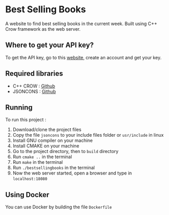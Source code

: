 # Best Selling Books
A website to find best selling books in the current week. Built using C++ Crow framework as the web server.

## Where to get your API key?
To get the API key, go to this [website](https://developer.nytimes.com/docs/books-product/1/overview),
create an account and get your key.

## Required libraries
* C++ CROW : [Github](https://github.com/ipkn/crow)
* JSONCONS : [Github](https://github.com/danielaparker/jsoncons)

## Running
To run this project :
  1. Download/clone the project files
  2. Copy the file ``` jsoncons ``` to your include files folder or ``` usr/include ``` in linux
  2. Install GNU compiler on your machine
  3. Install CMAKE on your machine
  4. Go to the project directory, then to ``` build ``` directory
  5. Run ``` cmake .. ``` in the terminal 
  6. Run ``` make ``` in the terminal
  7. Run ``` ./bestsellingbooks ``` in the terminal
  8. Now the web server started, open a browser and type in ``` localhost:18080 ```
  
## Using Docker
You can use Docker by building the file ``` Dockerfile ```

